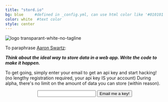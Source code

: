 ```yaml
---
title: "stord.io"
bg: blue     #defined in _config.yml, can use html color like '#010101'
color: white  #text color
style: center
---
```


![logo transparant-white-no-tagline](https://cloud.githubusercontent.com/assets/114097/12648354/85c6710a-c5d1-11e5-95c6-05603b1ef39a.png)




To paraphrase [Aaron Swartz](http://webpy.org/philosophy):

_**Think about the ideal way to store data in a web app. Write the code to make it happen.**_

To get going, simply enter your email to get an api key and start hacking! (no lengthy registration required, your api key IS your account) During alpha, there's no limit on the amount of data you can store (within reason).

<center>
<form action="http://stord.io/signup" method="post">
<input type="text" name="email">
<button class="btn btn-lg btn-default" type="submit">Email me a key!</button>
</form>
</center>
